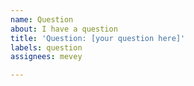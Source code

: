 ```yaml
---
name: Question
about: I have a question
title: 'Question: [your question here]'
labels: question
assignees: mevey

---
```


<!-- Use this section to give more context for your question or other supporting materials -->
